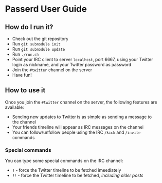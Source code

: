 Passerd User Guide
==================

How do I run it?
----------------

* Check out the git repository
* Run `git submodule init`
* Run `git submodule update`
* Run `./run.sh`
* Point your IRC client to server `localhost`, port 6667, using your
  Twitter login as nickname, and your Twitter password as password
* Join the `#twitter` channel on the server
* Have fun!


How to use it
-------------

Once you join the `#twitter` channel on the server, the following features are
available:

* Sending new updates to Twitter is as simple as sending a message to the channel
* Your friends timeline will appear as IRC messages on the channel
* You can follow/unfollow people using the IRC `/kick` and `/invite` commands


### Special commands

You can type some special commands on the IRC channel:

* `!` - force the Twitter timeline to be fetched imeediately
* `!!` - force the Twitter timeline to be fetched, _including older posts_
